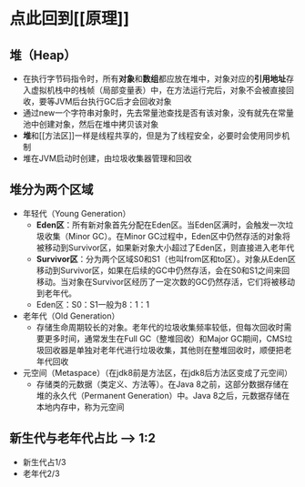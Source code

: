 # 点此回到[[原理]]

## 堆（Heap）
- 在执行字节码指令时，所有**对象**和**数组**都应放在堆中，对象对应的**引用地址**存入虚拟机栈中的栈帧（局部变量表）中，在方法运行完后，对象不会被直接回收，要等JVM后台执行GC后才会回收对象
- 通过new一个字符串对象时，先去常量池查找是否有该对象，没有就先在常量池中创建对象，然后在堆中拷贝该对象
- **堆**和[[方法区]]一样是线程共享的，但是为了线程安全，必要时会使用同步机制
- 堆在JVM启动时创建，由垃圾收集器管理和回收

## 堆分为两个区域
- 年轻代（Young Generation）
	- **Eden区**：所有新对象首先分配在Eden区。当Eden区满时，会触发一次垃圾收集（Minor GC）。在Minor GC过程中，Eden区中仍然存活的对象将被移动到Survivor区，如果新对象大小超过了Eden区，则直接进入老年代
	- **Survivor区**：分为两个区域S0和S1（也叫from区和to区）。对象从Eden区移动到Survivor区，如果在后续的GC中仍然存活，会在S0和S1之间来回移动。当对象在Survivor区经历了一定次数的GC仍然存活，它们将被移动到老年代。
	- Eden区：S0：S1一般为8：1：1
- 老年代（Old Generation）
	- 存储生命周期较长的对象。老年代的垃圾收集频率较低，但每次回收时需要更多时间，通常发生在Full GC（整堆回收）和Major GC期间，CMS垃圾回收器是单独对老年代进行垃圾收集，其他则在整堆回收时，顺便把老年代回收
- 元空间（Metaspace）（在jdk8前是方法区，在jdk8后方法区变成了元空间）
	- 存储类的元数据（类定义、方法等）。在Java 8之前，这部分数据存储在堆的永久代（Permanent Generation）中。Java 8之后，元数据存储在本地内存中，称为元空间


## 新生代与老年代占比   -->  1:2
- 新生代占1/3
- 老年代2/3